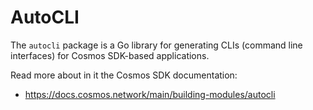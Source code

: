 # AutoCLI

The `autocli` package is a Go library for generating CLIs (command line interfaces) for Cosmos SDK-based applications. 

Read more about in it the Cosmos SDK documentation:

* https://docs.cosmos.network/main/building-modules/autocli